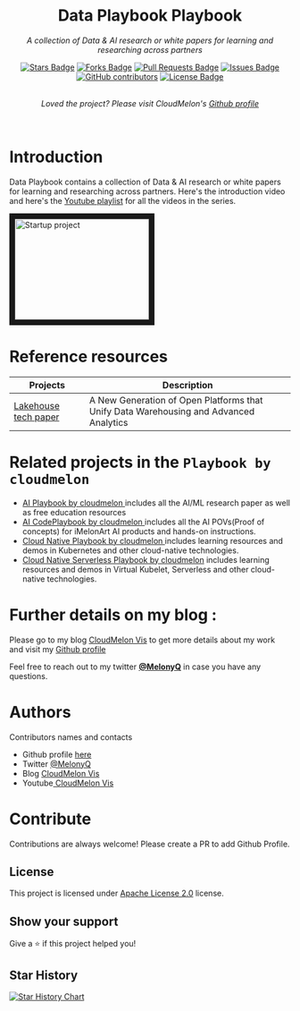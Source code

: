 <h1 align="center">Data Playbook Playbook</h1>
<p align="center"><i>A collection of Data & AI research or white papers for learning and researching across partners</i></p>
<div align="center">
  <a href="https://github.com/iMelonArt/Data-Playbook/stargazers"><img src="https://img.shields.io/github/stars/iMelonArt/Data-Playbook" alt="Stars Badge"/></a>
<a href="https://github.com/iMelonArt/Data-Playbook/network/members"><img src="https://img.shields.io/github/forks/iMelonArt/Data-Playbook" alt="Forks Badge"/></a>
<a href="https://github.com/iMelonArt/Data-Playbook/pulls"><img src="https://img.shields.io/github/issues-pr/iMelonArt/Data-Playbook" alt="Pull Requests Badge"/></a>
<a href="https://github.com/iMelonArt/Data-Playbook/issues"><img src="https://img.shields.io/github/issues/iMelonArt/Data-Playbook" alt="Issues Badge"/></a>
<a href="https://github.com/iMelonArt/Data-Playbook/graphs/contributors"><img alt="GitHub contributors" src="https://img.shields.io/github/contributors/iMelonArt/Data-Playbook?color=2b9348"></a>
<a href="https://github.com/iMelonArt/Data-Playbook/blob/main/LICENSE"><img src="https://img.shields.io/github/license/iMelonArt/Data-Playbook?color=2b9348" alt="License Badge"/></a>
</div>
<br>
<p align="center"><i>Loved the project? Please visit CloudMelon's <a href="https://github.com/cloudmelon">Github profile</a></i></p>
<br>

# Introduction

Data Playbook contains a collection of Data & AI research or white papers for learning and researching across partners. Here's the introduction video and here's the [Youtube playlist](https://bit.ly/ai-startup-cloudmelon) for all the videos in the series.

<a href="http://www.youtube.com/watch?feature=player_embedded&v=0FoRYTFwGec" target="_blank"><img src="http://img.youtube.com/vi/0FoRYTFwGec/0.jpg" 
alt="Startup project" width="240" height="180" border="10" /></a>


# Reference resources

| Projects | Description |
| --- | --- |
| [Lakehouse tech paper](https://github.com/iMelonArt/Data-Playbook/blob/main/Resources/Lakehouse_tech_paper.pdf) | A New Generation of Open Platforms that Unify Data Warehousing and Advanced Analytics |




# Related projects in the `Playbook by cloudmelon ` 

- [AI Playbook by cloudmelon ](https://github.com/iMelonArt/AI-Playbook)includes all the AI/ML research paper as well as free education resources
- [AI CodePlaybook by cloudmelon ](https://github.com/iMelonArt/AI-Playbook)includes all the AI POVs(Proof of concepts) for iMelonArt AI products and hands-on instructions.
- [Cloud Native Playbook by cloudmelon ](https://github.com/cloudmelon/Cloud-Native-Playbook) includes learning resources and demos in Kubernetes and other cloud-native technologies.
- [Cloud Native Serverless Playbook by cloudmelon](https://github.com/cloudmelon/Cloud-Native-Serverless-Playbook) includes learning resources and demos in Virtual Kubelet, Serverless and other cloud-native technologies.

# Further details on my blog : 

Please go to my blog [CloudMelon Vis](https://cloudmelonvision.com) to get more details about my work and visit my <a href="https://github.com/cloudmelon">Github profile</a></i></p>

Feel free to reach out to my twitter [**@MelonyQ**](https://twitter.com/MelonyQ) in case you have any questions. 

# Authors

Contributors names and contacts

- Github profile [here](https://github.com/cloudmelon)
- Twitter [@MelonyQ](https://twitter.com/melonyq)
- Blog [CloudMelon Vis](https://cloudmelonvision.com)
- Youtube[ CloudMelon Vis](https://www.youtube.com/@CloudMelonVis?sub_confirmation=1)

# Contribute

Contributions are always welcome! Please create a PR to add Github Profile.

## License

This project is licensed under [Apache License 2.0](https://www.apache.org/licenses/LICENSE-2.0) license.

## Show your support

Give a ⭐️ if this project helped you!

## Star History

[![Star History Chart](https://api.star-history.com/svg?repos=iMelonArt/Data-Playbook&type=Date)](https://star-history.com/#iMelonArt/Data-Playbook&Date)

